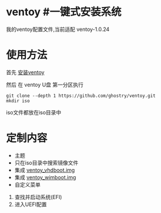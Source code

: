 # ventoy #一键式安装系统
我的ventoy配置文件,当前适配 ventoy-1.0.24

# 使用方法
首先 [安装ventoy](https://www.ventoy.net/cn/doc_start.html "安装ventoy")

然后 在 ventoy U盘 第一分区执行
```
git clone --depth 1 https://github.com/ghostry/ventoy.git
mkdir iso
```
iso文件都放在iso目录中

# 定制内容
* 主题
* 只在iso目录中搜索镜像文件
* 集成 [ventoy_vhdboot.img](https://www.ventoy.net/cn/plugin_vhdboot.html "ventoy_vhdboot.img")
* 集成 [ventoy_wimboot.img](https://www.ventoy.net/cn/plugin_wimboot.html "ventoy_wimboot.img")
* 自定义菜单
 1. 查找并启动系统(EFI)
 2. 进入UEFI配置
